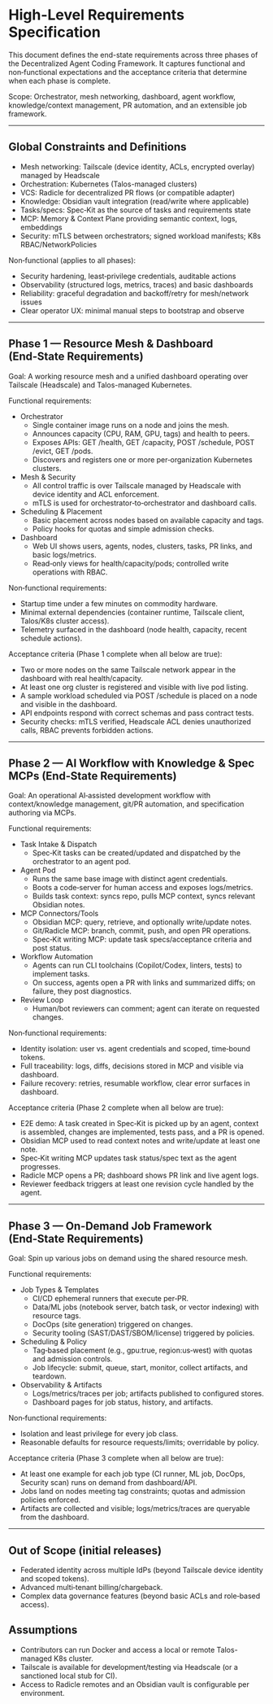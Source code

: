 # High-Level Requirements Specification

This document defines the end-state requirements across three phases of the Decentralized Agent Coding Framework. It captures functional and non‑functional expectations and the acceptance criteria that determine when each phase is complete.

Scope: Orchestrator, mesh networking, dashboard, agent workflow, knowledge/context management, PR automation, and an extensible job framework.

---

## Global Constraints and Definitions

- Mesh networking: Tailscale (device identity, ACLs, encrypted overlay) managed by Headscale
- Orchestration: Kubernetes (Talos-managed clusters)
- VCS: Radicle for decentralized PR flows (or compatible adapter)
- Knowledge: Obsidian vault integration (read/write where applicable)
- Tasks/specs: Spec‑Kit as the source of tasks and requirements state
- MCP: Memory & Context Plane providing semantic context, logs, embeddings
- Security: mTLS between orchestrators; signed workload manifests; K8s RBAC/NetworkPolicies

Non‑functional (applies to all phases):
- Security hardening, least‑privilege credentials, auditable actions
- Observability (structured logs, metrics, traces) and basic dashboards
- Reliability: graceful degradation and backoff/retry for mesh/network issues
- Clear operator UX: minimal manual steps to bootstrap and observe

---

## Phase 1 — Resource Mesh & Dashboard (End‑State Requirements)

Goal: A working resource mesh and a unified dashboard operating over Tailscale (Headscale) and Talos-managed Kubernetes.

Functional requirements:
- Orchestrator
  - Single container image runs on a node and joins the mesh.
  - Announces capacity (CPU, RAM, GPU, tags) and health to peers.
  - Exposes APIs: GET /health, GET /capacity, POST /schedule, POST /evict, GET /pods.
  - Discovers and registers one or more per‑organization Kubernetes clusters.
- Mesh & Security
  - All control traffic is over Tailscale managed by Headscale with device identity and ACL enforcement.
  - mTLS is used for orchestrator‑to‑orchestrator and dashboard calls.
- Scheduling & Placement
  - Basic placement across nodes based on available capacity and tags.
  - Policy hooks for quotas and simple admission checks.
- Dashboard
  - Web UI shows users, agents, nodes, clusters, tasks, PR links, and basic logs/metrics.
  - Read‑only views for health/capacity/pods; controlled write operations with RBAC.

Non‑functional requirements:
- Startup time under a few minutes on commodity hardware.
- Minimal external dependencies (container runtime, Tailscale client, Talos/K8s cluster access).
- Telemetry surfaced in the dashboard (node health, capacity, recent schedule actions).

Acceptance criteria (Phase 1 complete when all below are true):
- Two or more nodes on the same Tailscale network appear in the dashboard with real health/capacity.
- At least one org cluster is registered and visible with live pod listing.
- A sample workload scheduled via POST /schedule is placed on a node and visible in the dashboard.
- API endpoints respond with correct schemas and pass contract tests.
- Security checks: mTLS verified, Headscale ACL denies unauthorized calls, RBAC prevents forbidden actions.

---

## Phase 2 — AI Workflow with Knowledge & Spec MCPs (End‑State Requirements)

Goal: An operational AI‑assisted development workflow with context/knowledge management, git/PR automation, and specification authoring via MCPs.

Functional requirements:
- Task Intake & Dispatch
  - Spec‑Kit tasks can be created/updated and dispatched by the orchestrator to an agent pod.
- Agent Pod
  - Runs the same base image with distinct agent credentials.
  - Boots a code‑server for human access and exposes logs/metrics.
  - Builds task context: syncs repo, pulls MCP context, syncs relevant Obsidian notes.
- MCP Connectors/Tools
  - Obsidian MCP: query, retrieve, and optionally write/update notes.
  - Git/Radicle MCP: branch, commit, push, and open PR operations.
  - Spec‑Kit writing MCP: update task specs/acceptance criteria and post status.
- Workflow Automation
  - Agents can run CLI toolchains (Copilot/Codex, linters, tests) to implement tasks.
  - On success, agents open a PR with links and summarized diffs; on failure, they post diagnostics.
- Review Loop
  - Human/bot reviewers can comment; agent can iterate on requested changes.

Non‑functional requirements:
- Identity isolation: user vs. agent credentials and scoped, time‑bound tokens.
- Full traceability: logs, diffs, decisions stored in MCP and visible via dashboard.
- Failure recovery: retries, resumable workflow, clear error surfaces in dashboard.

Acceptance criteria (Phase 2 complete when all below are true):
- E2E demo: A task created in Spec‑Kit is picked up by an agent, context is assembled, changes are implemented, tests pass, and a PR is opened.
- Obsidian MCP used to read context notes and write/update at least one note.
- Spec‑Kit writing MCP updates task status/spec text as the agent progresses.
- Radicle MCP opens a PR; dashboard shows PR link and live agent logs.
- Reviewer feedback triggers at least one revision cycle handled by the agent.

---

## Phase 3 — On‑Demand Job Framework (End‑State Requirements)

Goal: Spin up various jobs on demand using the shared resource mesh.

Functional requirements:
- Job Types & Templates
  - CI/CD ephemeral runners that execute per‑PR.
  - Data/ML jobs (notebook server, batch task, or vector indexing) with resource tags.
  - DocOps (site generation) triggered on changes.
  - Security tooling (SAST/DAST/SBOM/license) triggered by policies.
- Scheduling & Policy
  - Tag‑based placement (e.g., gpu:true, region:us‑west) with quotas and admission controls.
  - Job lifecycle: submit, queue, start, monitor, collect artifacts, and teardown.
- Observability & Artifacts
  - Logs/metrics/traces per job; artifacts published to configured stores.
  - Dashboard pages for job status, history, and artifacts.

Non‑functional requirements:
- Isolation and least privilege for every job class.
- Reasonable defaults for resource requests/limits; overridable by policy.

Acceptance criteria (Phase 3 complete when all below are true):
- At least one example for each job type (CI runner, ML job, DocOps, Security scan) runs on demand from dashboard/API.
- Jobs land on nodes meeting tag constraints; quotas and admission policies enforced.
- Artifacts are collected and visible; logs/metrics/traces are queryable from the dashboard.

---

## Out of Scope (initial releases)
- Federated identity across multiple IdPs (beyond Tailscale device identity and scoped tokens).
- Advanced multi‑tenant billing/chargeback.
- Complex data governance features (beyond basic ACLs and role‑based access).

## Assumptions
- Contributors can run Docker and access a local or remote Talos-managed K8s cluster.
- Tailscale is available for development/testing via Headscale (or a sanctioned local stub for CI).
- Access to Radicle remotes and an Obsidian vault is configurable per environment.
